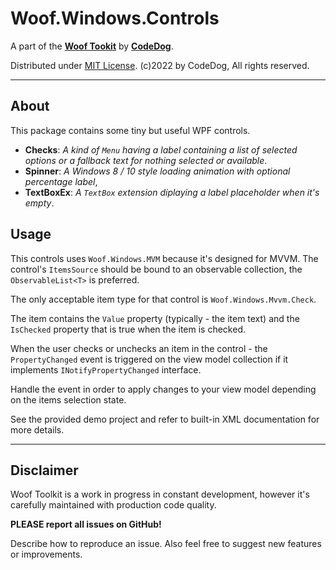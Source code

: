 ﻿# Woof.Windows.Controls

A part of the [**Woof Tookit**](../../Readme.md)
by **[CodeDog](https://www.codedog.pl)**.

Distributed under [MIT License](https://en.wikipedia.org/wiki/MIT_License).
(c)2022 by CodeDog, All rights reserved.

---

## About

This package contains some tiny but useful WPF controls.
- **Checks**:
  *A kind of `Menu` having a label containing a list of selected options or
  a fallback text for nothing selected or available*.
- **Spinner**:
  *A Windows 8 / 10 style loading animation with optional percentage label*,
- **TextBoxEx**:
  *A `TextBox` extension diplaying a label placeholder when it's empty*.

## Usage

This controls uses `Woof.Windows.MVM` because it's designed for MVVM.
The control's `ItemsSource` should be bound to an observable collection,
the `ObservableList<T>` is preferred.

The only acceptable item type for that control is
`Woof.Windows.Mvvm.Check`.

The item contains the `Value` property (typically - the item text) and
the `IsChecked` property that is true when the item is checked.

When the user checks or unchecks an item in the control -
the `PropertyChanged` event is triggered on the view model collection
if it implements `INotifyPropertyChanged` interface.

Handle the event in order to apply changes to your view model depending
on the items selection state.

See the provided demo project and refer to built-in XML documentation
for more details.

---

## Disclaimer

Woof Toolkit is a work in progress in constant development,
however it's carefully maintained with production code quality.

**PLEASE report all issues on GitHub!**

Describe how to reproduce an issue.
Also feel free to suggest new features or improvements.